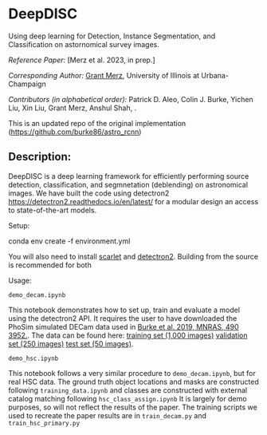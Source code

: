# DeepDISC
Using deep learning for Detection, Instance Segmentation, and Classification on astornomical survey images.

*Reference Paper:* [Merz et al. 2023, in prep.]

*Corresponding Author:* 
[Grant Merz](gmerz3@illinois.edu), University of Illinois at Urbana-Champaign

*Contributors (in alphabetical order):* Patrick D. Aleo, Colin J. Burke, Yichen Liu, Xin Liu, Grant Merz, Anshul Shah, .

This is an updated repo of the original implementation (https://github.com/burke86/astro_rcnn)

## Description:

DeepDISC is a deep learning framework for efficiently performing source detection, classification, and segmnetation (deblending) on astronomical images.  We have built the code using detectron2 https://detectron2.readthedocs.io/en/latest/ for a modular design an access to state-of-the-art models. 

Setup:

conda env create -f environment.yml

You will also need to install [scarlet](https://pmelchior.github.io/scarlet/install.html) and [detectron2](https://detectron2.readthedocs.io/en/latest/tutorials/install.html). Building from the source is recommended for both

Usage:
```
demo_decam.ipynb
```
This notebook demonstrates how to set up, train and evaluate a model using the detectron2 API. It requires the user to have downloaded the PhoSim simulated DECam data used in [Burke et al. 2019, MNRAS, 490 3952.](http://adsabs.harvard.edu/doi/10.1093/mnras/stz2845).   The data can be found here: [training set (1,000 images)](https://uofi.box.com/s/svlkblkh5o4a3q3qwu7iks6r21cmmu64) [validation set (250 images)](https://uofi.box.com/s/m22q747nawtxq8e5iihjulpapwlvucr5) [test set (50 images)](https://uofi.box.com/s/bmtkjrj9g832w9qybjd1yc4l6cyqx6cs).

```
demo_hsc.ipynb
```
This notebook follows a very similar procedure to ```demo_decam.ipynb```, but for real HSC data.  The ground truth object locations and masks are constructed following ```training_data.ipynb``` and classes are constructed with external catalog matching following ```hsc_class_assign.ipynb``` It is largely for demo purposes, so will not reflect the results of the paper.  The training scripts we used to recreate the paper results are in ```train_decam.py``` and ```train_hsc_primary.py```  



